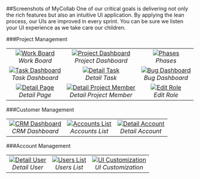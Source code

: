 ##Screenshots of MyCollab
One of our critical goals is delivering not only the rich features but also an intuitive UI application. By applying the lean process, our UIs are improved in every sprint. You can be sure we listen your UI experience as we take care our children.

###Project Management
<table>
  <tr>
    <td align="center">
      <a href="https://farm6.staticflickr.com/5593/14952256360_98662035a8_o.png" target="_blank" title="Work Board">
        <img src="https://farm6.staticflickr.com/5593/14952256360_ab24a823f7_n.jpg" alt="Work Board"/>
      </a>
      <br />
      <em>Work Board</em>
    </td>
    <td align="center">
      <a href="https://farm4.staticflickr.com/3837/14952300710_dd5b36cf87_o.png" target="_blank" title="Project Dashboard">
        <img src="https://farm4.staticflickr.com/3837/14952300710_af0a265c03_n.jpg" alt="Project Dashboard"/>
      </a>
      <br />
      <em>Project Dashboard</em>
    </td>
    <td align="center">
      <a href="https://farm4.staticflickr.com/3891/14952423140_87ff1e26e9_o.png" target="_blank" title="Task Dashboard">
        <img src="https://farm4.staticflickr.com/3891/14952423140_6825d61ee0_n.jpg" alt="Phases"/>
      </a>
      <br />
      <em>Phases</em>
    </td>
  </tr>
  <tr>
    <td align="center">
      <a href="https://farm4.staticflickr.com/3857/15138957105_30c1ca1212_o.png" target="_blank" title="Task Dashboard">
        <img src="https://farm4.staticflickr.com/3857/15138957105_8803049194_n.jpg" alt="Task Dashboard"/>
      </a>
      <br />
      <em>Task Dashboard</em>
    </td>
    <td align="center">
      <a href="https://farm4.staticflickr.com/3852/15138443042_cda0aa0106_o.png" target="_blank" title="Detail Task">
        <img src="https://farm4.staticflickr.com/3852/15138443042_494fd2fff2_n.jpg" alt="Detail Task"/>
      </a>
      <br />
      <em>Detail Task</em>
    </td>
    <td align="center">
      <a href="https://farm4.staticflickr.com/3837/14952463917_591a14217a_o.png" target="_blank" title="Bug Dashboard">
        <img src="https://farm4.staticflickr.com/3837/14952463917_a837822673_n.jpg" alt="Bug Dashboard"/>
      </a>
      <br />
      <em>Bug Dashboard</em>
    </td>
  </tr>
  <tr>
    <td align="center">
      <a href="https://farm4.staticflickr.com/3919/14952575038_f6b2275750_o.png" target="_blank" title="Detail Page">
        <img src="https://farm4.staticflickr.com/3919/14952575038_ee1de254df_n.jpg" alt="Detail Page"/>
      </a>
      <br />
      <em>Detail Page</em>
    </td>
    <td align="center">
      <a href="https://farm4.staticflickr.com/3908/14952042120_9fdb81749d_o.png" target="_blank" title="Detail Project Member">
        <img src="https://farm4.staticflickr.com/3908/14952042120_b3c94c2aec_n.jpg" alt="Detail Project Member"/>
      </a>
      <br />
      <em>Detail Project Member</em>
    </td>
    <td align="center">
      <a href="https://farm4.staticflickr.com/3883/14966945808_5be7ca7643_o.png" target="_blank" title="Edit Role">
        <img src="https://farm4.staticflickr.com/3883/14966945808_750810a0a8_n.jpg" alt="Edit Role"/>
      </a>
      <br />
      <em>Edit Role</em>
    </td>
  </tr>
</table>

###Customer Management
<table>
  <tr>
    <td align="center">
      <a href="https://farm4.staticflickr.com/3879/14967195719_502c90f617_o.png" target="_blank" title="CRM Dashboard">
        <img src="https://farm4.staticflickr.com/3879/14967195719_04118a461b_n.jpg" alt="CRM Dashboard"/>
      </a>
      <br />
      <em>CRM Dashboard</em>
    </td>
    <td align="center">
      <a href="https://farm6.staticflickr.com/5555/15135722431_909d3786e0_o.png" target="_blank" title="Accounts List">
        <img src="https://farm6.staticflickr.com/5555/15135722431_02812a6285_n.jpg" alt="Accounts List"/>
      </a>
      <br />
      <em>Accounts List</em>
    </td>
    <td align="center">
      <a href="https://farm6.staticflickr.com/5590/14952153828_ccde9dd6ba_o.png" target="_blank" title="Detail Account">
        <img src="https://farm6.staticflickr.com/5590/14952153828_11ba7e64f0_n.jpg" alt="Detail Account"/>
      </a>
      <br />
      <em>Detail Account</em>
    </td>
  </tr>
</table>

###Account Management
<table>
  <tr>
    <td align="center">
      <a href="https://farm4.staticflickr.com/3923/15135932071_aeffb2e07c_o.png" target="_blank" title="Detail User">
        <img src="https://farm4.staticflickr.com/3923/15135932071_6603ced364_n.jpg" alt="Detail User"/>
      </a>
      <br />
      <em>Detail User</em>
    </td>
    <td align="center">
      <a href="https://farm4.staticflickr.com/3904/14968153588_3217960079_o.png" target="_blank" title="Users List">
        <img src="https://farm4.staticflickr.com/3904/14968153588_feb4e61e70_n.jpg" alt="Users List"/>
      </a>
      <br />
      <em>Users List</em>
    </td>
    <td align="center">
      <a href="https://farm6.staticflickr.com/5560/14968022399_254e0b7cee_o.png" target="_blank" title="UI Customization">
        <img src="https://farm6.staticflickr.com/5560/14968022399_e73d17cd31_n.jpg" alt="UI Customization"/>
      </a>
      <br />
      <em>UI Customization</em>
    </td>
  </tr>
</table>  
